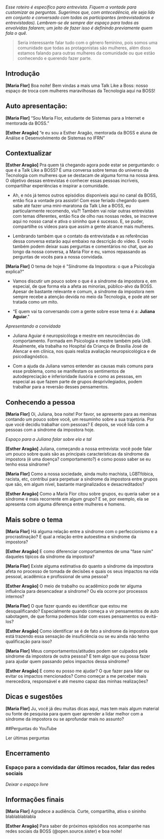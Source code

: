 _Esse roteiro é específico para entrevista. Fiquem a vontade para customizar as perguntas. Sugerimos que, com antecedência, ele seja lido em conjunto e conversado com todas as participantes (entrevistadoras e entrevistadas). Lembrem-se de sempre dar espaço para todos as envolvidas falarem; um jeito de fazer isso é definindo previamente quem fala o quê._
 
> Seria interessante falar tudo com o gênero feminino, pois somos uma comunidade que todas as protagonistas são mulheres, além disso estamos falando para outras mulheres da comunidade ou que estão conhecendo e querendo fazer parte.
 
 
## Introdução
**[Maria Flor]** Boa noite! Bem vindas a mais uma Talk Like a Boss: nosso espaço de troca com mulheres maravilhosas da Tecnologia aqui na BOSS!
 
## Auto apresentação:
**[Maria Flor]** “Sou Maria Flor, estudante de Sistemas para a Internet e mentorada da BOSS.”
 
**[Esther Aragão]** “e eu sou a Esther Aragão, mentorada da BOSS e aluna de Análise e Desenvolvimento de Sistemas no IFRN”
 
## Contextualizar
**[Esther Aragão]** Pra quem tá chegando agora pode estar se perguntando: o que é a Talk Like a BOSS? É uma conversa sobre temas do universo da Tecnologia com mulheres que se destacam de alguma forma na nossa área. O objetivo dessas entrevistas é conhecer essas pessoas incríveis, compartilhar experiências e inspirar a comunidade.

- Ah, e nós já temos outros episódios disponíveis aqui no canal da BOSS, então fica a vontade pra assistir! Com esse feriado chegando quem sabe até fazer uma mini-maratona da Talk Like a BOSS, eu particularmente recomendo, viu?! Também vai rolar outras entrevistas com temas diferentes, então fica de olho nas nossas redes, se inscreve aqui no nosso canal e ativa o sininho que é sucesso. E, se puder, compartilhe os vídeos para que assim a gente alcance mais mulheres.

- Lembrando também que o contato da entrevistada e as referências dessa conversa estarão aqui embaixo na descrição do vídeo. E vocês também podem deixar suas perguntas e comentários no chat, que ao longo da nossa conversa, a Maria Flor e eu, vamos repassando as perguntas de vocês para a nossa convidada.
 
**[Maria Flor]** O tema de hoje é "Síndrome da Impostora: o que a Psicologia explica?"

- Vamos discutir um pouco sobre o que é a síndrome da impostora e, em especial, de que forma ela a afeta as minorias, público-alvo da BOSS. Apesar de bastante relevante e comum, a síndrome da impostora nem sempre recebe a atenção devida no meio da Tecnologia, e pode até ser tratada como um mito.

- “E quem vai ta conversando com a gente sobre esse tema é a:  **Juliana Aguiar**."

*Apresentando a convidada*

- Juliana Aguiar é neuropsicóloga e mestre em neurociências do comportamento. Formada em Psicologia e mestre também pela UnB. Atualmente, ela trabalha no Hospital da Criança de Brasília José de Alencar e em clínica, nos quais realiza avaliação neuropsicológica e de psicodiagnóstico.

- Com a ajuda da Juliana vamos entender as causas mais comuns para esse problema, como se manifestam os sentimentos de autodepreciação e inferioridade ilusória e como as pessoas, em especial as que fazem parte de grupos desprivilegiados, podem trabalhar para a reversão desses pensamentos.
 
## Conhecendo a pessoa
 
**[Maria Flor]** Oi, Juliana, boa noite! Por favor, se apresente para as meninas contando um pouco sobre você, um resuminho sobre a sua trajetória. Por que você decidiu trabalhar com pessoas? E depois, se você lida com a pessoas com a síndrome da impostora hoje.
 
*Espaço para a Juliana falar sobre ela e tal*
 
**[Esther Aragão]** Juliana, começando a nossa entrevista: você pode falar um pouco sobre quais são as principais características da síndrome da impostora (é uma doença? comportamento?) e como posso saber se eu tenho essa síndrome?
 
**[Maria Flor]** Como a nossa sociedade, ainda muito machista, LGBTfóbica, racista, etc, contribui para perpetuar a síndrome da impostora entre grupos que são, em algum nível, bastante marginalizados e desacreditados?
 
**[Esther Aragão]** Como a Maria Flor citou sobre grupos, eu queria saber se a síndrome é mais recorrente em algum grupo? E se, por exemplo, ela se apresenta com alguma diferença entre mulheres e homens.
 
## Mais sobre o tema
 
**[Maria Flor]** Há alguma relação entre a síndrome com o perfeccionismo e a procrastinação? E qual a relação entre autoestima e síndrome da impostora?
 
**[Esther Aragão]** E como diferenciar comportamentos de uma "fase ruim" daqueles típicos da síndrome da impostora?
 
**[Maria Flor]** Existe alguma estimativa do quanto a síndrome da impostora afeta no processo de tomada de decisões e quais os seus impactos na vida pessoal, acadêmica e profissional de uma pessoa?
 
**[Esther Aragão]** O meio de trabalho ou acadêmico pode ter alguma influência para desencadear a síndrome? Ou ela ocorre por processos internos?
 
**[Maria Flor]** O que fazer quando eu identificar que estou me desqualificando? Especialmente quando começa a vir pensamentos de auto sabotagem, de que forma podemos lidar com esses pensamentos ou evitá-los?
 
**[Esther Aragão]** Como identificar se é de fato a síndrome da impostora que está trazendo essa sensação de insuficiência ou se eu ainda não tenho qualificação para isso?
 
**[Maria Flor]** Meus comportamentos/atitudes podem ser culpados pela síndrome da impostora de outra pessoa? E tem algo que eu possa fazer para ajudar quem passando pelos impactos dessa síndrome?
 
**[Esther Aragão]** E como eu posso me ajudar? O que fazer para lidar ou evitar os impactos mencionados? Como começar a me perceber mais merecedora, responsável e até mesmo capaz das minhas realizações?
 
## Dicas e sugestões
 
**[Maria Flor]** Ju, você já deu muitas dicas aqui, mas tem mais algum material ou fonte de pesquisa para quem quer aprender a lidar melhor com a síndrome da impostora ou se aprofundar mais no assunto?
 
##Perguntas do YouTube
 
Ler últimas perguntas 
 
## Encerramento
 
### Espaço para a convidada dar últimos recados, falar das redes sociais

*Deixar o espaço livre*
 
##  Informações finais
 
**[Maria Flor]** Agradece a audiência. Curte, compartilha, ativa o sininho blablablablabla

**[Esther Aragão]** Para saber de próximos episódios nos acompanhe nas redes sociais da BOSS (@open.source.sister) e boa noite!
